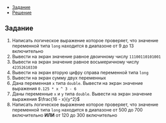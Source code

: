<!-- TOC -->
* [Задание](#задание)
* [Решение](src/main/java/Task.java)
<!-- TOC -->

## Задание

1. Написать логическое выражение которое проверяет, что значение переменной типа `long` находится в диапазоне от 9 до 13
   включительно
2. Вывести на экран значение равное двоичному числу `11100110101001`
3. Вывести на экран значение равное восьмеричному числу `42352610330`
4. Вывести на экран вторую цифру справа переменной типа `long`
5. Вывести на экран сумму двух переменных
6. Дана переменная `x` типа `double`. Вывести на экран значение выражения `0.125 * x ^ 3 - 6`
7. Даны переменные `x` и `y` типа `double`. Вывести на экран значение выражения $\frac{16 - x}{y^2}$
8. Написать логическое выражение которое проверяет, что значение переменной типа `long` находится в диапазоне от 500 до
   700 включительно **ИЛИ** от 120 до 300 включительно
